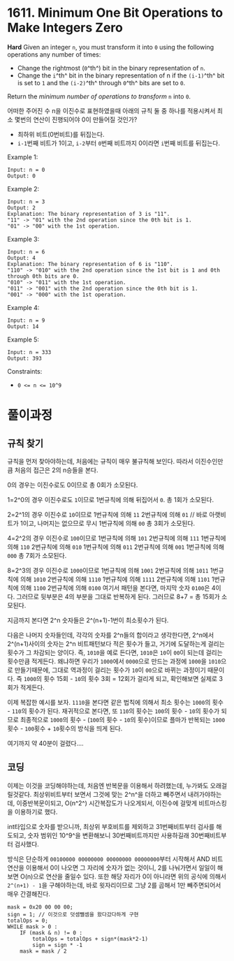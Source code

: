 # 1611. Minimum One Bit Operations to Make Integers Zero

**Hard**
Given an integer `n`, you must transform it into `0` using the following operations any number of times:

- Change the rightmost (`0`^th^) bit in the binary representation of `n`.
- Change the `i`^th^ bit in the binary representation of n if the `(i-1)`^th^ bit is set to `1` and the `(i-2)`^th^ through `0`^th^ bits are set to `0`.

Return the _minimum number of operations to transform_ `n` into `0`.

어떠한 주어진 수 n을 이진수로 표현하였을때 아래의 규칙 둘 중 하나를 적용시켜서 최소 몇번의 연산이 진행되어야 0이 만들어질 것인가?

- 최하위 비트(0번비트)를 뒤집는다.
- `i-1`번째 비트가 1이고, `i-2`부터 `0`번째 비트까지 0이라면 `i`번째 비트를 뒤집는다.

Example 1:

```
Input: n = 0
Output: 0
```

Example 2:

```
Input: n = 3
Output: 2
Explanation: The binary representation of 3 is "11".
"11" -> "01" with the 2nd operation since the 0th bit is 1.
"01" -> "00" with the 1st operation.
```

Example 3:

```
Input: n = 6
Output: 4
Explanation: The binary representation of 6 is "110".
"110" -> "010" with the 2nd operation since the 1st bit is 1 and 0th through 0th bits are 0.
"010" -> "011" with the 1st operation.
"011" -> "001" with the 2nd operation since the 0th bit is 1.
"001" -> "000" with the 1st operation.
```

Example 4:

```
Input: n = 9
Output: 14
```

Example 5:

```
Input: n = 333
Output: 393
```

Constraints:

- `0 <= n <= 10^9`

# 풀이과정

## 규칙 찾기

규칙을 먼저 찾아야하는데, 처음에는 규칙이 매우 불규칙해 보인다. 따라서 이진수인만큼 처음의 접근은 2의 n승들을 본다.

0의 경우는 이진수로도 0이므로
총 0회가 소모된다.

1=2^0의 경우 이진수로도 `1`이므로
1번규칙에 의해 뒤집어서 `0`.
총 1회가 소모된다.

2=2^1의 경우 이진수로 `10`이므로
1번규칙에 의해 `11`
2번규칙에 의해 `01` // 바로 아랫비트가 1이고, 나머지는 없으므로 무시
1번규칙에 의해 `00`
총 3회가 소모된다.

4=2^2의 경우 이진수로 `100`이므로
1번규칙에 의해 `101`
2번규칙에 의해 `111`
1번규칙에 의해 `110`
2번규칙에 의해 `010`
1번규칙에 의해 `011`
2번규칙에 의해 `001`
1번규칙에 의해 `000`
총 7회가 소모된다.

8=2^3의 경우 이진수로 `1000`이므로
1번규칙에 의해 `1001`
2번규칙에 의해 `1011`
1번규칙에 의해 `1010`
2번규칙에 의해 `1110`
1번규칙에 의해 `1111`
2번규칙에 의해 `1101`
1번규칙에 의해 `1100`
2번규칙에 의해 `0100`
여기서 패턴을 본다면, 마지막 숫자 `0100`은 4이다. 그러므로 뒷부분은 4의 부분을 그대로 반복하게 된다.
그러므로 8+7 = 총 15회가 소모된다.

지금까지 본다면 2^n 숫자들은 2^(n+1)-1번이 최소횟수가 된다.

다음은 나머지 숫자들인데, 각각의 숫자를 2^n들의 합이라고 생각한다면, 2^n에서 2^(n+1)사이의 숫자는 2^n 비트패턴보다 적은 횟수가 들고, 거기에 도달하는게 걸리는 횟수가 그 차감되는 양이다.
즉, `1010`을 예로 든다면,
`1010`은 `10`이 `00`이 되는데 걸리는 횟수만큼 적게든다.
왜냐하면 우리가 `1000`에서 `0000`으로 만드는 과정에 `1000`을 `1010`으로 만들기때문에, 그대로 역과정이 걸리는 횟수가 `10`이 `00`으로 바뀌는 과정이기 때문이다.
즉 `1000`의 횟수 15회 - `10`의 횟수 3회 = 12회가 걸리게 되고, 확인해보면 실제로 3회가 적게든다.

이제 복잡한 예시를 보자.
`1110`을 본다면 같은 법칙에 의해서 최소 횟수는
`1000`의 횟수 - `110`의 횟수가 된다.
재귀적으로 본다면, 또 `110`의 횟수는
`100`의 횟수 - `10`의 횟수가 되므로
최종적으로
`1000`의 횟수 - (`100`의 횟수 - `10`의 횟수)이므로
플마가 반복되는 `1000`횟수 - `100`횟수 + `10`횟수의 방식을 띄게 된다.

여기까지 약 40분이 걸렸다....

## 코딩

이제는 이것을 코딩해야하는데, 처음엔 반복문을 이용해서 하려했는데, 누가봐도 오래걸릴것같다.
최상위비트부터 보면서 그것에 맞는 2^n^을 더하고 빼주면서 내려가야하는데, 이중반복문이되고, O(n^2^) 시간복잡도가 나오게되서, 이진수에 걸맞게 비트마스킹을 이용하기로 했다.

int타입으로 숫자를 받으니까, 최상위 부호비트를 제외하고 31번째비트부터 검사를 해도되고, 숫자 범위인 10^9^을 변환해보니 30번째비트까지만 사용하길래 30번째비트부터 검사했다.

방식은 단순하게 `00100000 00000000 00000000 00000000`부터 시작해서 AND 비트연산을 이용해서 0이 나오면 그 자리에 숫자가 없는 것이니, 2를 나눠가면서 일일이 해보면 O(n)으로 연산을 줄일수 있다.
또한 해당 자리가 0이 아니라면 위의 공식에 의해서 `2^(n+1) - 1`을 구해야하는데, 바로 윗자리이므로 그냥 2를 곱해서 1만 빼주면되어서 매우 간결해진다.

```
mask = 0x20 00 00 00;
sign = 1; // 이것으로 덧셈뺄셈을 왔다갔다하게 구현
totalOps = 0;
WHILE mask > 0 :
    IF (mask & n) != 0 :
        totalOps = totalOps + sign*(mask*2-1)
        sign = sign * -1
    mask = mask / 2
```
